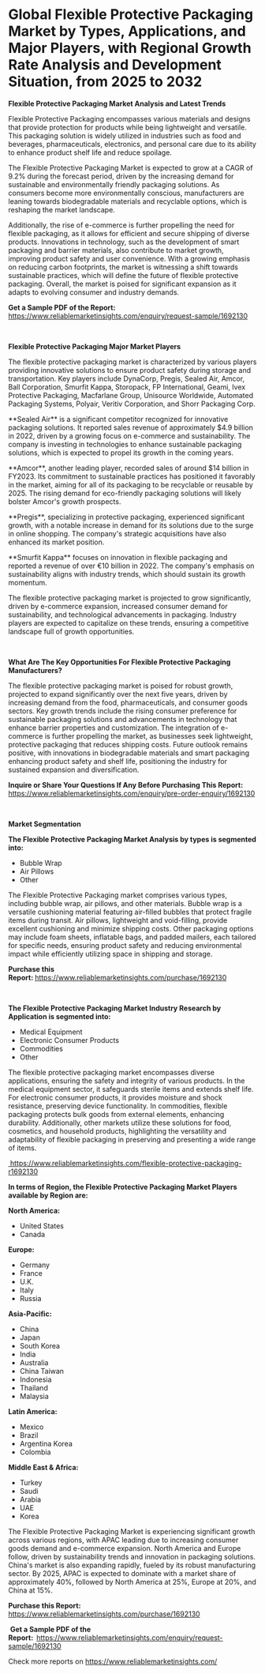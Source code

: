 <p><h1>Global Flexible Protective Packaging Market by Types, Applications, and Major Players, with Regional Growth Rate Analysis and Development Situation, from 2025 to 2032</h1></p><p><strong>Flexible Protective Packaging Market Analysis and Latest Trends</strong></p>
<p><p>Flexible Protective Packaging encompasses various materials and designs that provide protection for products while being lightweight and versatile. This packaging solution is widely utilized in industries such as food and beverages, pharmaceuticals, electronics, and personal care due to its ability to enhance product shelf life and reduce spoilage. </p><p>The Flexible Protective Packaging Market is expected to grow at a CAGR of 9.2% during the forecast period, driven by the increasing demand for sustainable and environmentally friendly packaging solutions. As consumers become more environmentally conscious, manufacturers are leaning towards biodegradable materials and recyclable options, which is reshaping the market landscape. </p><p>Additionally, the rise of e-commerce is further propelling the need for flexible packaging, as it allows for efficient and secure shipping of diverse products. Innovations in technology, such as the development of smart packaging and barrier materials, also contribute to market growth, improving product safety and user convenience. With a growing emphasis on reducing carbon footprints, the market is witnessing a shift towards sustainable practices, which will define the future of flexible protective packaging. Overall, the market is poised for significant expansion as it adapts to evolving consumer and industry demands.</p></p>
<p><strong>Get a Sample PDF of the Report:&nbsp;</strong> <a href="https://www.reliablemarketinsights.com/enquiry/request-sample/1692130?utm_campaign=3344&utm_medium=2&utm_source=Github&utm_content=ia&utm_term=08032025&utm_id=flexible-protective-packaging">https://www.reliablemarketinsights.com/enquiry/request-sample/1692130</a></p>
<p>&nbsp;</p>
<p><strong>Flexible Protective Packaging Major Market Players</strong></p>
<p><p>The flexible protective packaging market is characterized by various players providing innovative solutions to ensure product safety during storage and transportation. Key players include DynaCorp, Pregis, Sealed Air, Amcor, Ball Corporation, Smurfit Kappa, Storopack, FP International, Geami, Ivex Protective Packaging, Macfarlane Group, Unisource Worldwide, Automated Packaging Systems, Polyair, Veritiv Corporation, and Shorr Packaging Corp.</p><p>**Sealed Air** is a significant competitor recognized for innovative packaging solutions. It reported sales revenue of approximately $4.9 billion in 2022, driven by a growing focus on e-commerce and sustainability. The company is investing in technologies to enhance sustainable packaging solutions, which is expected to propel its growth in the coming years.</p><p>**Amcor**, another leading player, recorded sales of around $14 billion in FY2023. Its commitment to sustainable practices has positioned it favorably in the market, aiming for all of its packaging to be recyclable or reusable by 2025. The rising demand for eco-friendly packaging solutions will likely bolster Amcor's growth prospects.</p><p>**Pregis**, specializing in protective packaging, experienced significant growth, with a notable increase in demand for its solutions due to the surge in online shopping. The company's strategic acquisitions have also enhanced its market position.</p><p>**Smurfit Kappa** focuses on innovation in flexible packaging and reported a revenue of over €10 billion in 2022. The company's emphasis on sustainability aligns with industry trends, which should sustain its growth momentum.</p><p>The flexible protective packaging market is projected to grow significantly, driven by e-commerce expansion, increased consumer demand for sustainability, and technological advancements in packaging. Industry players are expected to capitalize on these trends, ensuring a competitive landscape full of growth opportunities.</p></p>
<p>&nbsp;</p>
<p><strong>What Are The Key Opportunities For Flexible Protective Packaging Manufacturers?</strong></p>
<p><p>The flexible protective packaging market is poised for robust growth, projected to expand significantly over the next five years, driven by increasing demand from the food, pharmaceuticals, and consumer goods sectors. Key growth trends include the rising consumer preference for sustainable packaging solutions and advancements in technology that enhance barrier properties and customization. The integration of e-commerce is further propelling the market, as businesses seek lightweight, protective packaging that reduces shipping costs. Future outlook remains positive, with innovations in biodegradable materials and smart packaging enhancing product safety and shelf life, positioning the industry for sustained expansion and diversification.</p></p>
<p><strong>Inquire or Share Your Questions If Any Before Purchasing This Report:</strong> <a href="https://www.reliablemarketinsights.com/enquiry/pre-order-enquiry/1692130?utm_campaign=3344&utm_medium=2&utm_source=Github&utm_content=ia&utm_term=08032025&utm_id=flexible-protective-packaging">https://www.reliablemarketinsights.com/enquiry/pre-order-enquiry/1692130</a></p>
<p>&nbsp;</p>
<p><strong>Market Segmentation</strong></p>
<p><strong>The Flexible Protective Packaging Market Analysis by types is segmented into:</strong></p>
<p><ul><li>Bubble Wrap</li><li>Air Pillows</li><li>Other</li></ul></p>
<p><p>The Flexible Protective Packaging market comprises various types, including bubble wrap, air pillows, and other materials. Bubble wrap is a versatile cushioning material featuring air-filled bubbles that protect fragile items during transit. Air pillows, lightweight and void-filling, provide excellent cushioning and minimize shipping costs. Other packaging options may include foam sheets, inflatable bags, and padded mailers, each tailored for specific needs, ensuring product safety and reducing environmental impact while efficiently utilizing space in shipping and storage.</p></p>
<p><strong>Purchase this Report:&nbsp;</strong><a href="https://www.reliablemarketinsights.com/purchase/1692130?utm_campaign=3344&utm_medium=2&utm_source=Github&utm_content=ia&utm_term=08032025&utm_id=flexible-protective-packaging">https://www.reliablemarketinsights.com/purchase/1692130</a></p>
<p>&nbsp;</p>
<p><strong>The Flexible Protective Packaging Market Industry Research by Application is segmented into:</strong></p>
<p><ul><li>Medical Equipment</li><li>Electronic Consumer Products</li><li>Commodities</li><li>Other</li></ul></p>
<p><p>The flexible protective packaging market encompasses diverse applications, ensuring the safety and integrity of various products. In the medical equipment sector, it safeguards sterile items and extends shelf life. For electronic consumer products, it provides moisture and shock resistance, preserving device functionality. In commodities, flexible packaging protects bulk goods from external elements, enhancing durability. Additionally, other markets utilize these solutions for food, cosmetics, and household products, highlighting the versatility and adaptability of flexible packaging in preserving and presenting a wide range of items.</p></p>
<p><a href="https://www.reliablemarketinsights.com/flexible-protective-packaging-r1692130?utm_campaign=3344&utm_medium=2&utm_source=Github&utm_content=ia&utm_term=08032025&utm_id=flexible-protective-packaging">&nbsp;https://www.reliablemarketinsights.com/flexible-protective-packaging-r1692130</a></p>
<p><strong>In terms of Region, the Flexible Protective Packaging Market Players available by Region are:</strong></p>
<p>
    <p> <strong> North America: </strong>
        <ul>
            <li>United States</li>
            <li>Canada</li>
        </ul>
        </p> 
    <p> <strong> Europe: </strong>
        <ul>
            <li>Germany</li>
            <li>France</li>
            <li>U.K.</li>
            <li>Italy</li>
            <li>Russia</li>
        </ul>
        </p> 
    <p> <strong> Asia-Pacific: </strong>
        <ul>
            <li>China</li>
            <li>Japan</li>
            <li>South Korea</li>
            <li>India</li>
            <li>Australia</li>
            <li>China Taiwan</li>
            <li>Indonesia</li>
            <li>Thailand</li>
            <li>Malaysia</li>
        </ul>
        </p> 
    <p> <strong> Latin America: </strong>
        <ul>
            <li>Mexico</li>
            <li>Brazil</li>
            <li>Argentina Korea</li>
            <li>Colombia</li>
        </ul>
        </p> 
    <p> <strong> Middle East & Africa: </strong>
        <ul>
            <li>Turkey</li>
            <li>Saudi</li>
            <li>Arabia</li>
            <li>UAE</li>
            <li>Korea</li>
        </ul>
    </p>
    </p>
<p><p>The Flexible Protective Packaging Market is experiencing significant growth across various regions, with APAC leading due to increasing consumer goods demand and e-commerce expansion. North America and Europe follow, driven by sustainability trends and innovation in packaging solutions. China's market is also expanding rapidly, fueled by its robust manufacturing sector. By 2025, APAC is expected to dominate with a market share of approximately 40%, followed by North America at 25%, Europe at 20%, and China at 15%.</p></p>
<p><strong>Purchase this Report: </strong><a href="https://www.reliablemarketinsights.com/purchase/1692130?utm_campaign=3344&utm_medium=2&utm_source=Github&utm_content=ia&utm_term=08032025&utm_id=flexible-protective-packaging">https://www.reliablemarketinsights.com/purchase/1692130</a></p>
<p>&nbsp;<strong>Get a Sample PDF of the Report:&nbsp;&nbsp;</strong><a href="https://www.reliablemarketinsights.com/enquiry/request-sample/1692130?utm_campaign=3344&utm_medium=2&utm_source=Github&utm_content=ia&utm_term=08032025&utm_id=flexible-protective-packaging">https://www.reliablemarketinsights.com/enquiry/request-sample/1692130</a></p>
<p><strong></strong></p>
<p>Check more reports on <a href="https://www.reliablemarketinsights.com/?utm_campaign=3344&utm_medium=2&utm_source=Github&utm_content=ia&utm_term=08032025&utm_id=flexible-protective-packaging">https://www.reliablemarketinsights.com/</a></p>